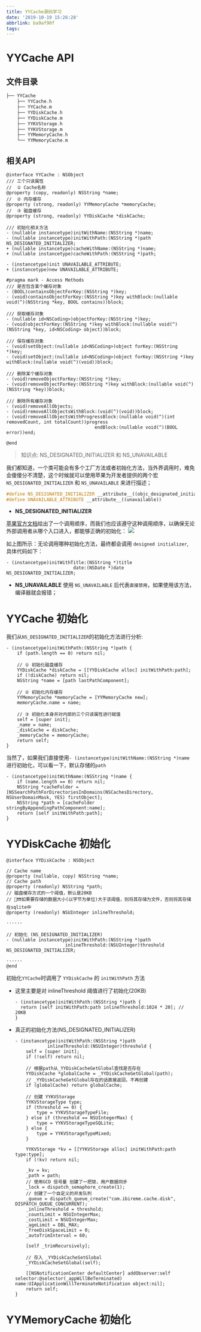 ```yaml
---
title: YYCache源码学习
date: '2019-10-19 15:26:28'
abbrlink: ba9af90f
tags:
---
```




# YYCache API

## 文件目录
```c++
├── YYCache
    ├── YYCache.h
    ├── YYCache.m
    ├── YYDiskCache.h
    ├── YYDiskCache.m
    ├── YYKVStorage.h
    ├── YYKVStorage.m
    ├── YYMemoryCache.h
    └── YYMemoryCache.m
```

## 相关API
```objc
@interface YYCache : NSObject
/// 三个只读属性
//  ① Cache名称
@property (copy, readonly) NSString *name;
//  ② 内存缓存
@property (strong, readonly) YYMemoryCache *memoryCache;
//  ③ 磁盘缓存
@property (strong, readonly) YYDiskCache *diskCache;

/// 初始化相关方法
- (nullable instancetype)initWithName:(NSString *)name;
- (nullable instancetype)initWithPath:(NSString *)path NS_DESIGNATED_INITIALIZER;
+ (nullable instancetype)cacheWithName:(NSString *)name;
+ (nullable instancetype)cacheWithPath:(NSString *)path;

- (instancetype)init UNAVAILABLE_ATTRIBUTE;
+ (instancetype)new UNAVAILABLE_ATTRIBUTE;

#pragma mark - Access Methods
/// 是否包含某个缓存对象
- (BOOL)containsObjectForKey:(NSString *)key;
- (void)containsObjectForKey:(NSString *)key withBlock:(nullable void(^)(NSString *key, BOOL contains))block;

/// 获取缓存对象
- (nullable id<NSCoding>)objectForKey:(NSString *)key;
- (void)objectForKey:(NSString *)key withBlock:(nullable void(^)(NSString *key, id<NSCoding> object))block;

/// 保存缓存对象
- (void)setObject:(nullable id<NSCoding>)object forKey:(NSString *)key;
- (void)setObject:(nullable id<NSCoding>)object forKey:(NSString *)key withBlock:(nullable void(^)(void))block;

/// 删除某个缓存对象
- (void)removeObjectForKey:(NSString *)key;
- (void)removeObjectForKey:(NSString *)key withBlock:(nullable void(^)(NSString *key))block;

/// 删除所有缓存对象
- (void)removeAllObjects;
- (void)removeAllObjectsWithBlock:(void(^)(void))block;
- (void)removeAllObjectsWithProgressBlock:(nullable void(^)(int removedCount, int totalCount))progress
                                 endBlock:(nullable void(^)(BOOL error))end;

@end
```

> 知识点: NS_DESIGNATED_INITIALIZER 和 NS_UNAVAILABLE

我们都知道，一个类可能会有多个工厂方法或者初始化方法，当外界调用时，难免会傻傻分不清楚，这个时候就可以使用苹果为开发者提供的两个宏 `NS_DESIGNATED_INITIALIZER` 和 `NS_UNAVAILABLE` 来进行描述；

```c++
#define NS_DESIGNATED_INITIALIZER __attribute__((objc_designated_initializer))
#define UNAVAILABLE_ATTRIBUTE __attribute__((unavailable))
```

- **NS_DESIGNATED_INITIALIZER**

[苹果官方文档](https://developer.apple.com/library/archive/documentation/General/Conceptual/DevPedia-CocoaCore/MultipleInitializers.html)给出了一个调用顺序，而我们也应该遵守这种调用顺序，以确保无论外部调用者从哪个入口进入，都能够正确的初始化：
![](https://developer.apple.com/library/archive/documentation/General/Conceptual/DevPedia-CocoaCore/Art/multiple_initializers_2x.png)

如上图所示：无论调用哪种初始化方法，最终都会调用 `designed initializer`, 具体代码如下：
```objc
- (instancetype)initWithTitle:(NSString *)title 
                         date:(NSDate *)date NS_DESIGNATED_INITIALIZER;
```

- **NS_UNAVAILABLE**
使用 `NS_UNAVAILABLE` 后代表`直接禁用`，如果使用该方法，编译器就会报错；


# YYCache 初始化

我们从`NS_DESIGNATED_INITIALIZER`的初始化方法进行分析:

```objc
- (instancetype)initWithPath:(NSString *)path {
    if (path.length == 0) return nil;

    // ① 初始化磁盘缓存
    YYDiskCache *diskCache = [[YYDiskCache alloc] initWithPath:path];
    if (!diskCache) return nil;
    NSString *name = [path lastPathComponent];

    // ② 初始化内存缓存
    YYMemoryCache *memoryCache = [YYMemoryCache new];
    memoryCache.name = name;
    
    // ③ 初始化本身并对内部的三个只读属性进行赋值
    self = [super init];
    _name = name;
    _diskCache = diskCache;
    _memoryCache = memoryCache;
    return self;
}
```

当然了，如果我们直接使用`- (instancetype)initWithName:(NSString *)name`进行初始化，可以看一下，默认存储的`path`
```objc
- (instancetype)initWithName:(NSString *)name {
    if (name.length == 0) return nil;
    NSString *cacheFolder = [NSSearchPathForDirectoriesInDomains(NSCachesDirectory, NSUserDomainMask, YES) firstObject];
    NSString *path = [cacheFolder stringByAppendingPathComponent:name];
    return [self initWithPath:path];
}
```

# YYDiskCache 初始化


```objc
@interface YYDiskCache : NSObject

// Cache name
@property (nullable, copy) NSString *name;
// Cache path
@property (readonly) NSString *path;
// 磁盘缓存方式的一个阈值，默认是20KB
// 🔔❗️❗️❗️如果要存储的数据大小(以字节为单位)大于该阈值，则将其存储为文件，否则将其存储在sqlite中
@property (readonly) NSUInteger inlineThreshold;

······

// 初始化 (NS_DESIGNATED_INITIALIZER)
- (nullable instancetype)initWithPath:(NSString *)path
                      inlineThreshold:(NSUInteger)threshold NS_DESIGNATED_INITIALIZER;

······
@end
```


初始化`YYCache`时调用了 `YYDiskCache` 的 `initWithPath` 方法

- 这里主要是对 inlineThreshold 阈值进行了初始化(20KB)
  ```objc
  - (instancetype)initWithPath:(NSString *)path {
    return [self initWithPath:path inlineThreshold:1024 * 20]; // 20KB
  }
  ```

- 真正的初始化方法(NS_DESIGNATED_INITIALIZER)
  ```objc
  - (instancetype)initWithPath:(NSString *)path
              inlineThreshold:(NSUInteger)threshold {
      self = [super init];
      if (!self) return nil;
      
      // 根据path从_YYDiskCacheGetGlobal查找是否存在
      YYDiskCache *globalCache = _YYDiskCacheGetGlobal(path);
      // _YYDiskCacheGetGlobal存在的话直接返回，不再创建
      if (globalCache) return globalCache;
      
      // 创建 YYKVStorage
      YYKVStorageType type;
      if (threshold == 0) {
          type = YYKVStorageTypeFile;
      } else if (threshold == NSUIntegerMax) {
          type = YYKVStorageTypeSQLite;
      } else {
          type = YYKVStorageTypeMixed;
      }
      
      YYKVStorage *kv = [[YYKVStorage alloc] initWithPath:path type:type];
      if (!kv) return nil;
      
      _kv = kv;
      _path = path;
      // 使用GCD 信号量 创建了一把锁，用户数据同步
      _lock = dispatch_semaphore_create(1);
      // 创建了一个自定义的并发队列
      _queue = dispatch_queue_create("com.ibireme.cache.disk", DISPATCH_QUEUE_CONCURRENT);
      _inlineThreshold = threshold;
      _countLimit = NSUIntegerMax;
      _costLimit = NSUIntegerMax;
      _ageLimit = DBL_MAX;
      _freeDiskSpaceLimit = 0;
      _autoTrimInterval = 60;
      
      [self _trimRecursively];

      // 存入 _YYDiskCacheSetGlobal
      _YYDiskCacheSetGlobal(self);
      
      [[NSNotificationCenter defaultCenter] addObserver:self selector:@selector(_appWillBeTerminated) name:UIApplicationWillTerminateNotification object:nil];
      return self;
  }
  ```



# YYMemoryCache 初始化
